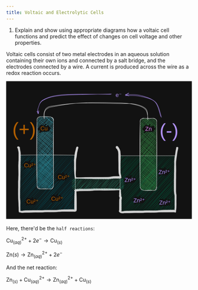 ```yaml
---
title: Voltaic and Electrolytic Cells
---
```


1. Explain and show using appropriate diagrams how a voltaic cell functions and
   predict the effect of changes on cell voltage and other properties.


Voltaic cells consist of two metal electrodes in an aqueous solution containing
their own ions and connected by a salt bridge, and the electrodes connected by
a wire. A current is produced across the wire as a redox reaction occurs.

![Voltaic Cell](../../../assets/voltaic_cell.png)

Here, there'd be the `half reactions`:

$\text{Cu}^{2+}_{(aq)} + 2e^- \to \text{Cu}_{(s)}$

$\text{Zn}{(s)} \to \text{Zn}^{2+}_{(aq)} + 2e^-$

And the net reaction:

$\text{Zn}_{(s)} + \text{Cu}^{2+}_{(aq)} \to \text{Zn}^{2+}_{(aq)} + \text{Cu}_{(s)}$
